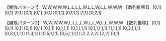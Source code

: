 【勝敗パターン1】
W,W,W,W,W,L,L,L,L,W,L,L,W,L,L,W,W,W
【数列推移1】
[0,1]
[0,1]
[0,1]
[0,1]
[0,1] 
[0,1]
[0,1,1]
[0,1,1,1]
[1,1]
[0,2,1]

【勝敗パターン2】
W,W,W,W,W,L,L,L,L,W,L,L,W,L,L,W,W,W
【数列推移】
[0,1]
[0,1]
[0,1]
[0,1]
[0,1]
[0,1,1]
[0,1,1,1]
[0,1,1,1,1]
[0,1,1,1,1,1]
[1,1,1,1]
[0,3,1,1,1]
[0,3,1,1,1,1]
[1,3,1,1]
[0,5,1,1,1]
[0,5,1,1,1,1]
[2,2,2,2]
[2,2]
[0,1]

